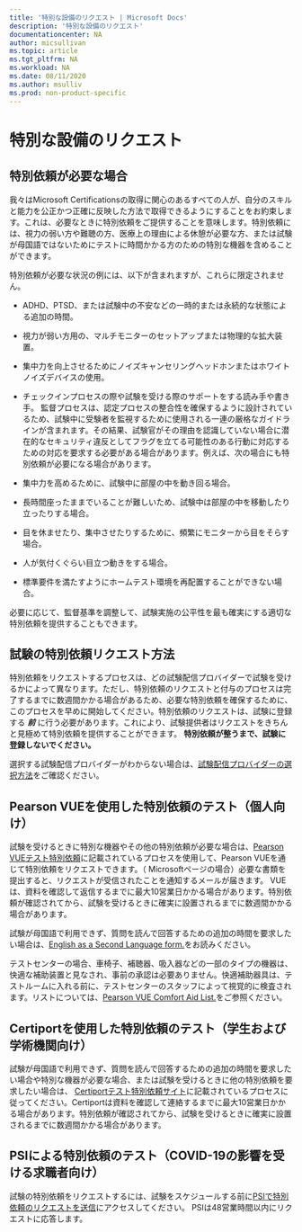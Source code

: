 ```yaml
---
title: '特別な設備のリクエスト | Microsoft Docs'
description: '特別な設備のリクエスト'
documentationcenter: NA
author: micsullivan
ms.topic: article
ms.tgt_pltfrm: NA
ms.workload: NA
ms.date: 08/11/2020
ms.author: msulliv
ms.prod: non-product-specific
---
```

# 特別な設備のリクエスト

## 特別依頼が必要な場合

我々はMicrosoft Certificationsの取得に関心のあるすべての人が、自分のスキルと能力を公正かつ正確に反映した方法で取得できるようにすることをお約束します。これは、必要なときに特別依頼をご提供することを意味します。特別依頼には、視力の弱い方や難聴の方、医療上の理由による休憩が必要な方、または試験が母国語ではないためにテストに時間かかる方のための特別な機器を含めることができます。

特別依頼が必要な状況の例には、以下が含まれますが、これらに限定されません。

- ADHD、PTSD、または試験中の不安などの一時的または永続的な状態による追加の時間。
- 視力が弱い方用の、マルチモニターのセットアップまたは物理的な拡大装置。
- 集中力を向上させるためにノイズキャンセリングヘッドホンまたはホワイトノイズデバイスの使用。
- チェックインプロセスの際や試験を受ける際のサポートをする読み手や書き手。
監督プロセスは、認定プロセスの整合性を確保するように設計されているため、試験中に受験者を監視するために使用される一連の厳格なガイドラインが含まれます。その結果、試験官がその理由を認識していない場合に潜在的なセキュリティ違反としてフラグを立てる可能性のある行動に対応するための対応を要求する必要がある場合があります。例えば、次の場合にも特別依頼が必要になる場合があります。

- 集中力を高めるために、試験中に部屋の中を動き回る場合。
- 長時間座ったままでいることが難しいため、試験中は部屋の中を移動したり立ったりする場合。
- 目を休ませたり、集中させたりするために、頻繁にモニターから目をそらす場合。
- 人が気付くぐらい目立つ動きをする場合。
- 標準要件を満たすようにホームテスト環境を再配置することができない場合。

必要に応じて、監督基準を調整して、試験実施の公平性を最も確実にする適切な特別依頼を提供することもできます。

## 試験の特別依頼リクエスト方法

特別依頼をリクエストするプロセスは、どの試験配信プロバイダーで試験を受けるかによって異なります。ただし、特別依頼のリクエストと付与のプロセスは完了するまでに数週間かかる場合があるため、必要な特別依頼を確保するために、このプロセスを早めに開始してください。特別依頼のリクエストは、試験に登録する ***前*** に行う必要があります。これにより、試験提供者はリクエストをきちんと見極めて特別依頼を提供することができます。 **特別依頼が整うまで、試験に登録しないでください。**

選択する試験配信プロバイダーがわからない場合は、[試験配信プロバイダーの選択方法](/learn/certifications/register-schedule-exam#how-to-choose-an-exam-delivery-provider)をご確認ください。

## Pearson VUEを使用した特別依頼のテスト（個人向け）

試験を受けるときに特別な機器やその他の特別依頼が必要な場合は、[Pearson VUEテスト特別依頼](https://www.pearsonvue.com/accommodations/pv_review.asp?clientName=Microsoft)に記載されているプロセスを使用して、Pearson VUEを通じて特別依頼をリクエストできます。（ Microsoftページの場合）必要な書類を提出すると、リクエストが受信されたことを通知するメールが届きます。 VUEは、資料を確認して返信するまでに最大10営業日かかる場合があります。特別依頼が確認されてから、試験を受けるときに確実に設置されるまでに数週間かかる場合があります。

試験が母国語で利用できず、質問を読んで回答するための追加の時間を要求したい場合は、[English as a Second Language form.](https://home.pearsonvue.com/Clients/Microsoft/esl_form_pearson.aspx)をお読みください。

テストセンターの場合、車椅子、補聴器、吸入器などの一部のタイプの機器は、快適な補助装置と見なされ、事前の承認は必要ありません。快適補助器具は、テストルームに入れる前に、テストセンターのスタッフによって視覚的に検査されます。リストについては、[Pearson VUE Comfort Aid List.](https://home.pearsonvue.com/Test-takers/Accommodations/Pearson-VUE-Comfort-Aid-List-PDF.aspx)をご参照ください。

## Certiportを使用した特別依頼のテスト（学生および学術機関向け）

試験が母国語で利用できず、質問を読んで回答するための追加の時間を要求したい場合や特別な機器が必要な場合、または試験を受けるときに他の特別依頼を要求したい場合は、 [Certiportテスト特別依頼サイト](https://certiport.pearsonvue.com/Educator-resources/Exam-policies/Accommodations)に記載されているプロセスに従ってください。Certiportは資料を確認して連絡するまでに最大10営業日かかる場合があります。特別依頼が確認されてから、試験を受けるときに確実に設置されるまでに数週間かかる場合があります。

## PSIによる特別依頼のテスト（COVID-19の影響を受ける求職者向け）

試験の特別依頼をリクエストするには、試験をスケジュールする前に[PSIで特別依頼のリクエストを送信](https://psi-cdexp.zendesk.com/hc/en-us/requests/new?ticket_form_id=360000150872)にアクセスしてください。 PSIは48営業時間以内にリクエストに応答します。